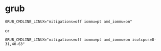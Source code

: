 grub
====

```
GRUB_CMDLINE_LINUX="mitigations=off iommu=pt amd_iommu=on"
```

or

```
GRUB_CMDLINE_LINUX="mitigations=off iommu=pt amd_iommu=on isolcpus=8-31,40-63"
```
